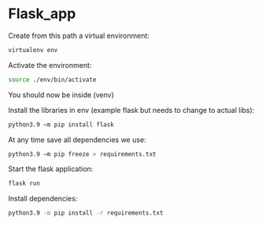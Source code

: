 # Flask_app

Create from this path a virtual environment: 
```sh
virtualenv env
```

Activate the environment: 
```sh
source ./env/bin/activate
```
You should now be inside (venv)


Install the libraries in env (example flask but needs to change to actual libs): 
```sh
python3.9 –m pip install flask
```

At any time save all dependencies we use: 
```sh
python3.9 –m pip freeze > requirements.txt
```

Start the flask application: 
```sh
flask run
```

Install dependencies:
```sh
python3.9 -m pip install -r requirements.txt
```